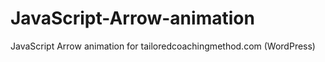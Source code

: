 # JavaScript-Arrow-animation
 JavaScript Arrow animation for tailoredcoachingmethod.com (WordPress)
